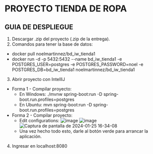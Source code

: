 # PROYECTO TIENDA DE ROPA

## GUIA DE DESPLIEGUE
1. Descargar .zip del proyecto (.zip de la entrega).
2. Comandos para tener la base de datos:
-  docker pull noelmartinnez/bd_iw_tienda1
-  docker run -d -p 5432:5432 --name bd_iw_tienda1 -e POSTGRES_USER=postgres -e POSTGRES_PASSWORD=noel -e POSTGRES_DB=bd_iw_tienda1 noelmartinnez/bd_iw_tienda1

3. Abrir proyecto con IntellIJ
* Forma 1 - Compilar proyecto:
     - En Windows: ./mvnw spring-boot:run -D spring-boot.run.profiles=postgres
     - En Ubuntu: mvn spring-boot:run -D spring-boot.run.profiles=postgres
* Forma 2 - Compilar proyecto:
     - Edit configurations:
![image](https://github.com/ffr9/tiendaropa3/assets/78731028/37507abf-0f25-4194-8ebd-89e31530afbd)
![image](https://github.com/ffr9/tiendaropa3/assets/78731028/a6882e44-639e-4b7d-b7e7-b9166a0bdc05)
![Captura de pantalla de 2024-01-25 16-34-08](https://github.com/ffr9/tiendaropa3/assets/78731028/7496fdc6-7a32-4b93-bfba-44a892689b7a)
     - Una vez hecho todo esto, darle al botón verde para arrancar la aplicación.
 
4. Ingresar en localhost:8080
